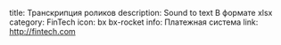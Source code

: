 title: Транскрипция роликов
description: Sound to text В формате xlsx
category: FinTech
icon: bx bx-rocket
info: Платежная система
link: http://fintech.com

